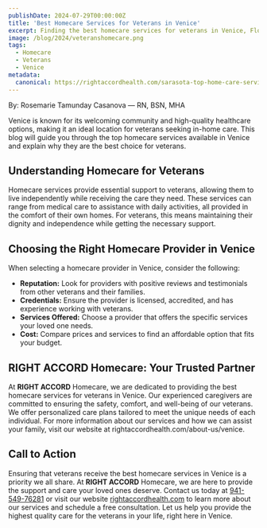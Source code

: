 ```yaml
---
publishDate: 2024-07-29T00:00:00Z
title: 'Best Homecare Services for Veterans in Venice'
excerpt: Finding the best homecare services for veterans in Venice, Florida, is crucial for ensuring our heroes receive the care and respect they deserve.
image: /blog/2024/veteranshomecare.png
tags:
  - Homecare
  - Veterans
  - Venice
metadata:
  canonical: https://rightaccordhealth.com/sarasota-top-home-care-services-alzheimer-dementia-care.md
---
```


By: Rosemarie Tamunday Casanova — RN, BSN, MHA

Venice is known for its welcoming community and high-quality healthcare options, making it an ideal location for veterans seeking in-home care. This blog will guide you through the top homecare services available in Venice and explain why they are the best choice for veterans.

## Understanding Homecare for Veterans

Homecare services provide essential support to veterans, allowing them to live independently while receiving the care they need. These services can range from medical care to assistance with daily activities, all provided in the comfort of their own homes. For veterans, this means maintaining their dignity and independence while getting the necessary support.

## Choosing the Right Homecare Provider in Venice

When selecting a homecare provider in Venice, consider the following:

- **Reputation:** Look for providers with positive reviews and testimonials from other veterans and their families.
- **Credentials:** Ensure the provider is licensed, accredited, and has experience working with veterans.
- **Services Offered:** Choose a provider that offers the specific services your loved one needs.
- **Cost:** Compare prices and services to find an affordable option that fits your budget.

## RIGHT ACCORD Homecare: Your Trusted Partner

At **RIGHT ACCORD** Homecare, we are dedicated to providing the best homecare services for veterans in Venice. Our experienced caregivers are committed to ensuring the safety, comfort, and well-being of our veterans. We offer personalized care plans tailored to meet the unique needs of each individual.
For more information about our services and how we can assist your family, visit our website at rightaccordhealth.com/about-us/venice.

## Call to Action

Ensuring that veterans receive the best homecare services in Venice is a priority we all share. At **RIGHT ACCORD** Homecare, we are here to provide the support and care your loved ones deserve. Contact us today at [941-549-76281](tel:941-549-76281) or visit our website [rightaccordhealth.com](https://rightaccordhealth.com) to learn more about our services and schedule a free consultation. Let us help you provide the highest quality care for the veterans in your life, right here in Venice.
